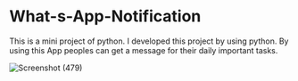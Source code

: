 # What-s-App-Notification
This is a mini project of python. I developed this project by using python. By using this App peoples can get a message for their daily important tasks.

![Screenshot (479)](https://github.com/abhijeet2603/What-s-App-Notification/assets/130207398/d6bff2b1-0012-40c9-b78d-f55291eae2c4)
